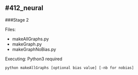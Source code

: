 #412_neural
----------------
###Stage 2

Files: 
* makeAllGraphs.py
* makeGraph.py
* makeGraphNoBias.py

Executing: Python3 required

```
python makeAllGraphs [optional bias value] [-nb for nobias]
```